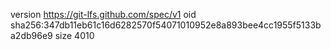 version https://git-lfs.github.com/spec/v1
oid sha256:347db11eb61c16d6282570f54071010952e8a893bee4cc1955f5133ba2db96e9
size 4010
